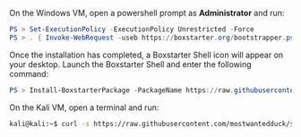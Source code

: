 On the Windows VM, open a powershell prompt as **Administrator** and run:

```powershell
PS > Set-ExecutionPolicy -ExecutionPolicy Unrestricted -Force
PS > . { Invoke-WebRequest -useb https://boxstarter.org/bootstrapper.ps1 } | iex; Get-Boxstarter -Force
```

Once the installation has completed, a Boxstarter Shell icon will appear on your desktop.  Launch the Boxstarter Shell and enter the following command:

```powershell
PS > Install-BoxstarterPackage -PackageName https://raw.githubusercontent.com/mostwantedduck/setup-machines/main/windows10.choco
```
 
On the Kali VM, open a terminal and run:

```bash
kali@kali:~$ curl -s https://raw.githubusercontent.com/mostwantedduck/setup-machines/main/kali.sh | bash 
```

